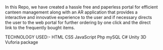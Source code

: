 In this Repo, we have created a hassle free and paperless portal for efficient canteen management along with an AR application that provides a interactive and innovative experience to the user and if necessary directs the user to the web portal for further ordering by one click and the direct link to the frequently bought items.

TECHNOLOGY  USED:-
HTML
CSS
JavaScript
Php
mySQL
C#
Unity 3D
Vuforia package


